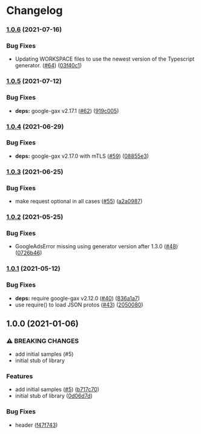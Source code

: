 # Changelog

### [1.0.6](https://www.github.com/googleapis/nodejs-access-approval/compare/v1.0.5...v1.0.6) (2021-07-16)


### Bug Fixes

* Updating WORKSPACE files to use the newest version of the Typescript generator. ([#64](https://www.github.com/googleapis/nodejs-access-approval/issues/64)) ([03f40c1](https://www.github.com/googleapis/nodejs-access-approval/commit/03f40c1f1bbbda37467dacf8748a89ac41993015))

### [1.0.5](https://www.github.com/googleapis/nodejs-access-approval/compare/v1.0.4...v1.0.5) (2021-07-12)


### Bug Fixes

* **deps:** google-gax v2.17.1 ([#62](https://www.github.com/googleapis/nodejs-access-approval/issues/62)) ([919c005](https://www.github.com/googleapis/nodejs-access-approval/commit/919c005a4a494cbf7af6df19b86494529ce41fb7))

### [1.0.4](https://www.github.com/googleapis/nodejs-access-approval/compare/v1.0.3...v1.0.4) (2021-06-29)


### Bug Fixes

* **deps:** google-gax v2.17.0 with mTLS ([#59](https://www.github.com/googleapis/nodejs-access-approval/issues/59)) ([08855e3](https://www.github.com/googleapis/nodejs-access-approval/commit/08855e3be2505aac0716e6ee02eb094eddd49880))

### [1.0.3](https://www.github.com/googleapis/nodejs-access-approval/compare/v1.0.2...v1.0.3) (2021-06-25)


### Bug Fixes

* make request optional in all cases ([#55](https://www.github.com/googleapis/nodejs-access-approval/issues/55)) ([a2a0987](https://www.github.com/googleapis/nodejs-access-approval/commit/a2a0987235e81e1c9ec0128b71865dfef2688658))

### [1.0.2](https://www.github.com/googleapis/nodejs-access-approval/compare/v1.0.1...v1.0.2) (2021-05-25)


### Bug Fixes

* GoogleAdsError missing using generator version after 1.3.0 ([#48](https://www.github.com/googleapis/nodejs-access-approval/issues/48)) ([0726b46](https://www.github.com/googleapis/nodejs-access-approval/commit/0726b46325079a0f8d9d942a4429ca80f6f3a2ab))

### [1.0.1](https://www.github.com/googleapis/nodejs-access-approval/compare/v1.0.0...v1.0.1) (2021-05-12)


### Bug Fixes

* **deps:** require google-gax v2.12.0 ([#40](https://www.github.com/googleapis/nodejs-access-approval/issues/40)) ([836a1a7](https://www.github.com/googleapis/nodejs-access-approval/commit/836a1a74d5819060d6525142867ea36ec1958398))
* use require() to load JSON protos ([#43](https://www.github.com/googleapis/nodejs-access-approval/issues/43)) ([2050080](https://www.github.com/googleapis/nodejs-access-approval/commit/2050080f681311b75258a5718810d49c586a1bfc))

## 1.0.0 (2021-01-06)


### ⚠ BREAKING CHANGES

* add initial samples (#5)
* initial stub of library

### Features

* add initial samples ([#5](https://www.github.com/googleapis/nodejs-access-approval/issues/5)) ([b717c70](https://www.github.com/googleapis/nodejs-access-approval/commit/b717c70be561244e8a8be950291c45187b026b0e))
* initial stub of library ([0d06d7d](https://www.github.com/googleapis/nodejs-access-approval/commit/0d06d7d01146af6522f81b61ca926d20c39e9987))


### Bug Fixes

* header ([f47f743](https://www.github.com/googleapis/nodejs-access-approval/commit/f47f7432d2dca856f39171ac5051b3bfd5858d19))
